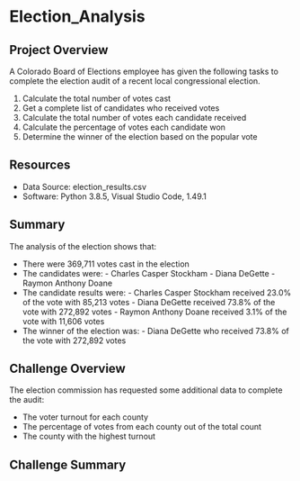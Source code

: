 # Election_Analysis
## Project Overview
A Colorado Board of Elections employee has given the following tasks to complete the election audit of a recent local congressional election.

1. Calculate the total number of votes cast
2. Get a complete list of candidates who received votes
3. Calculate the total number of votes each candidate received
4. Calculate the percentage of votes each candidate won
5. Determine the winner of the election based on the popular vote

## Resources
- Data Source: election_results.csv
- Software: Python 3.8.5, Visual Studio Code, 1.49.1

## Summary
The analysis of the election shows that:
- There were 369,711 votes cast in the election
- The candidates were:
      - Charles Casper Stockham
      - Diana DeGette
      - Raymon Anthony Doane
- The candidate results were:
      - Charles Casper Stockham received 23.0% of the vote with 85,213 votes
      - Diana DeGette received 73.8% of the vote with 272,892 votes 
      - Raymon Anthony Doane received 3.1% of the vote with 11,606 votes
- The winner of the election was: 
      - Diana DeGette who received 73.8% of the vote with 272,892 votes
      
## Challenge Overview
The election commission has requested some additional data to complete the audit:

- The voter turnout for each county
- The percentage of votes from each county out of the total count
- The county with the highest turnout

## Challenge Summary

